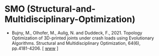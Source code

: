 # SMO (Structural-and-Multidisciplinary-Optimization)

* Bujny, M., Olhofer, M., Aulig, N. and Duddeck, F., 2021. Topology Optimization of 3D-printed joints under crash loads using Evolutionary Algorithms. Structural and Multidisciplinary Optimization, 64(6), pp.4181-4206. [ [www](https://link.springer.com/article/10.1007/s00158-021-03053-4) ]

